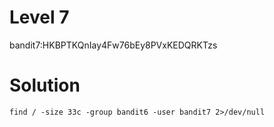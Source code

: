 # Level 7

bandit7:HKBPTKQnIay4Fw76bEy8PVxKEDQRKTzs

# Solution

`find / -size 33c -group bandit6 -user bandit7 2>/dev/null`